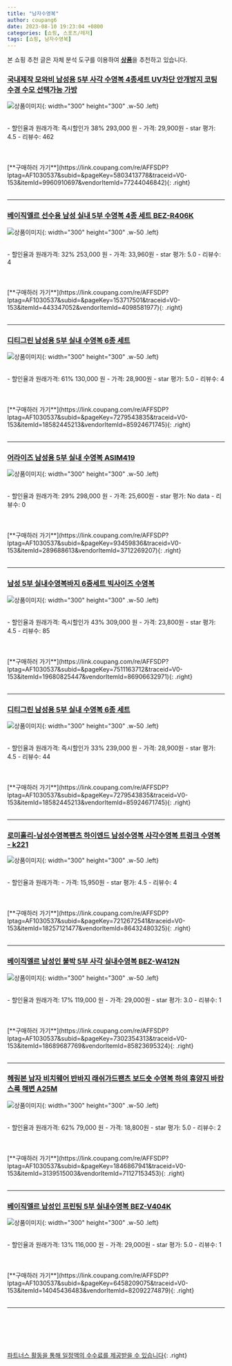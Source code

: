 ```yaml
---
title: "남자수영복"
author: coupang6
date: 2023-08-10 19:23:04 +0800
categories: [쇼핑, 스포츠/레저]
tags: [쇼핑, 남자수영복]
---
```


본 쇼핑 추천 글은 자체 분석 도구를 이용하여 [**상품**](https://link.coupang.com/a/bao1ui)을 추천하고 있습니다.

### [국내제작 모와비 남성용 5부 사각 수영복 4종세트 UV차단 안개방지 코팅 수경 수모 선택가능 가방](https://link.coupang.com/re/AFFSDP?lptag=AF1030537&subid=&pageKey=5803413778&traceid=V0-153&itemId=9960910697&vendorItemId=77244046842)

![상품이미지](https://thumbnail10.coupangcdn.com/thumbnails/remote/230x230ex/image/vendor_inventory/ee8a/e1419799329450eb21a97cd14ed8d68b72173905d65dd5fdc2fb06f20d92.jpg){: width="300" height="300" .w-50 .left}


<br>
- 할인율과 원래가격: 즉시할인가 38%  293,000   원
- 가격: 29,900원
- star 평가: 4.5
- 리뷰수: 462
<br>
<br>
<br>
<br>
[**구매하러 가기**](https://link.coupang.com/re/AFFSDP?lptag=AF1030537&subid=&pageKey=5803413778&traceid=V0-153&itemId=9960910697&vendorItemId=77244046842){: .right}
<br>
<br>

---

### [베이직엘르 선수용 남성 실내 5부 수영복 4종 세트 BEZ-R406K](https://link.coupang.com/re/AFFSDP?lptag=AF1030537&subid=&pageKey=153717501&traceid=V0-153&itemId=443347052&vendorItemId=4098581977)

![상품이미지](https://thumbnail10.coupangcdn.com/thumbnails/remote/230x230ex/image/retail/images/2018/11/06/18/1/4b2f7366-a018-4f68-badb-5f6e7889c161.jpg){: width="300" height="300" .w-50 .left}


<br>
- 할인율과 원래가격: 32%  253,000   원
- 가격: 33,960원
- star 평가: 5.0
- 리뷰수: 4
<br>
<br>
<br>
<br>
[**구매하러 가기**](https://link.coupang.com/re/AFFSDP?lptag=AF1030537&subid=&pageKey=153717501&traceid=V0-153&itemId=443347052&vendorItemId=4098581977){: .right}
<br>
<br>

---

### [디티그린 남성용 5부 실내 수영복 6종 세트](https://link.coupang.com/re/AFFSDP?lptag=AF1030537&subid=&pageKey=7279543835&traceid=V0-153&itemId=18582445213&vendorItemId=85924671745)

![상품이미지](https://thumbnail6.coupangcdn.com/thumbnails/remote/230x230ex/image/vendor_inventory/d55b/1014021d3761c69a8087ab5ede256e31b46071eb66a9b5b405658eb1e89d.jpg){: width="300" height="300" .w-50 .left}


<br>
- 할인율과 원래가격: 61%  130,000   원
- 가격: 28,900원
- star 평가: 5.0
- 리뷰수: 4
<br>
<br>
<br>
<br>
[**구매하러 가기**](https://link.coupang.com/re/AFFSDP?lptag=AF1030537&subid=&pageKey=7279543835&traceid=V0-153&itemId=18582445213&vendorItemId=85924671745){: .right}
<br>
<br>

---

### [어라이즈 남성용 5부 실내 수영복 ASIM419](https://link.coupang.com/re/AFFSDP?lptag=AF1030537&subid=&pageKey=93459836&traceid=V0-153&itemId=289688613&vendorItemId=3712269207)

![상품이미지](https://thumbnail8.coupangcdn.com/thumbnails/remote/230x230ex/image/retail/images/2018/05/21/10/0/fef88c2d-04da-4f9e-9048-199d27cc2e51.jpg){: width="300" height="300" .w-50 .left}


<br>
- 할인율과 원래가격: 29%  298,000   원
- 가격: 25,600원
- star 평가: No data
- 리뷰수: 0
<br>
<br>
<br>
<br>
[**구매하러 가기**](https://link.coupang.com/re/AFFSDP?lptag=AF1030537&subid=&pageKey=93459836&traceid=V0-153&itemId=289688613&vendorItemId=3712269207){: .right}
<br>
<br>

---

### [남성 5부 실내수영복바지 6중세트 빅사이즈 수영복](https://link.coupang.com/re/AFFSDP?lptag=AF1030537&subid=&pageKey=7511163712&traceid=V0-153&itemId=19680825447&vendorItemId=86906632971)

![상품이미지](https://thumbnail9.coupangcdn.com/thumbnails/remote/230x230ex/image/vendor_inventory/d11c/03ec914a480748e0651a21419ed736d2075c2d411c4770544ace4aad4c8f.jpg){: width="300" height="300" .w-50 .left}


<br>
- 할인율과 원래가격: 즉시할인가 43%  309,000   원
- 가격: 23,800원
- star 평가: 4.5
- 리뷰수: 85
<br>
<br>
<br>
<br>
[**구매하러 가기**](https://link.coupang.com/re/AFFSDP?lptag=AF1030537&subid=&pageKey=7511163712&traceid=V0-153&itemId=19680825447&vendorItemId=86906632971){: .right}
<br>
<br>

---

### [디티그린 남성용 5부 실내 수영복 6종 세트](https://link.coupang.com/re/AFFSDP?lptag=AF1030537&subid=&pageKey=7279543835&traceid=V0-153&itemId=18582445213&vendorItemId=85924671745)

![상품이미지](https://thumbnail6.coupangcdn.com/thumbnails/remote/230x230ex/image/vendor_inventory/d55b/1014021d3761c69a8087ab5ede256e31b46071eb66a9b5b405658eb1e89d.jpg){: width="300" height="300" .w-50 .left}


<br>
- 할인율과 원래가격: 즉시할인가 33%  239,000   원
- 가격: 28,900원
- star 평가: 4.5
- 리뷰수: 44
<br>
<br>
<br>
<br>
[**구매하러 가기**](https://link.coupang.com/re/AFFSDP?lptag=AF1030537&subid=&pageKey=7279543835&traceid=V0-153&itemId=18582445213&vendorItemId=85924671745){: .right}
<br>
<br>

---

### [로미홀리-남성수영복팬츠 하이엔드 남성수영복 사각수영복 트렁크 수영복 - k221](https://link.coupang.com/re/AFFSDP?lptag=AF1030537&subid=&pageKey=7212672541&traceid=V0-153&itemId=18257121477&vendorItemId=86432480325)

![상품이미지](https://thumbnail10.coupangcdn.com/thumbnails/remote/230x230ex/image/vendor_inventory/1ad4/ac9605b28367e7e53f0e07dfd2646704528a81a8d709238c141ae162ff17.jpg){: width="300" height="300" .w-50 .left}


<br>
- 할인율과 원래가격: 
- 가격: 15,950원
- star 평가: 4.5
- 리뷰수: 4
<br>
<br>
<br>
<br>
[**구매하러 가기**](https://link.coupang.com/re/AFFSDP?lptag=AF1030537&subid=&pageKey=7212672541&traceid=V0-153&itemId=18257121477&vendorItemId=86432480325){: .right}
<br>
<br>

---

### [베이직엘르 남성인 불박 5부 사각 실내수영복 BEZ-W412N](https://link.coupang.com/re/AFFSDP?lptag=AF1030537&subid=&pageKey=7302354313&traceid=V0-153&itemId=18689687769&vendorItemId=85823695324)

![상품이미지](https://thumbnail6.coupangcdn.com/thumbnails/remote/230x230ex/image/vendor_inventory/b45e/a7e9b988a71a45fcaed9962887c698eddec6fd308aaf6d9a23553a422111.jpg){: width="300" height="300" .w-50 .left}


<br>
- 할인율과 원래가격: 17%  119,000   원
- 가격: 29,000원
- star 평가: 3.0
- 리뷰수: 1
<br>
<br>
<br>
<br>
[**구매하러 가기**](https://link.coupang.com/re/AFFSDP?lptag=AF1030537&subid=&pageKey=7302354313&traceid=V0-153&itemId=18689687769&vendorItemId=85823695324){: .right}
<br>
<br>

---

### [헤링본 남자 비치웨어 반바지 래쉬가드팬츠 보드숏 수영복 하의 휴양지 바캉스룩 해변 A25M](https://link.coupang.com/re/AFFSDP?lptag=AF1030537&subid=&pageKey=1846867941&traceid=V0-153&itemId=3139515003&vendorItemId=71127153453)

![상품이미지](https://thumbnail10.coupangcdn.com/thumbnails/remote/230x230ex/image/vendor_inventory/5885/81b25fe170776eaaf8b8371633bf53988b7daf1afebb6ec2e60bd8d20945.jpg){: width="300" height="300" .w-50 .left}


<br>
- 할인율과 원래가격: 62%  79,000   원
- 가격: 18,800원
- star 평가: 5.0
- 리뷰수: 2
<br>
<br>
<br>
<br>
[**구매하러 가기**](https://link.coupang.com/re/AFFSDP?lptag=AF1030537&subid=&pageKey=1846867941&traceid=V0-153&itemId=3139515003&vendorItemId=71127153453){: .right}
<br>
<br>

---

### [베이직엘르 남성인 프린팅 5부 실내수영복 BEZ-V404K](https://link.coupang.com/re/AFFSDP?lptag=AF1030537&subid=&pageKey=6458209075&traceid=V0-153&itemId=14045436483&vendorItemId=82092274879)

![상품이미지](https://thumbnail10.coupangcdn.com/thumbnails/remote/230x230ex/image/vendor_inventory/dc70/3b16b8790c29314f578532dc56f7fed2734bbd7890d9dfecbd46c6bcc9f4.jpg){: width="300" height="300" .w-50 .left}


<br>
- 할인율과 원래가격: 13%  116,000   원
- 가격: 29,000원
- star 평가: 5.0
- 리뷰수: 1
<br>
<br>
<br>
<br>
[**구매하러 가기**](https://link.coupang.com/re/AFFSDP?lptag=AF1030537&subid=&pageKey=6458209075&traceid=V0-153&itemId=14045436483&vendorItemId=82092274879){: .right}
<br>
<br>

---
<br><br><br><br><br> [파트너스 활동을 통해 일정액의 수수료를 제공받을 수 있습니다](https://link.coupang.com/a/bao1ui){: .right}